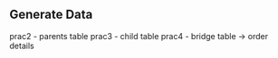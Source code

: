 Generate Data
--------
prac2 - parents table
prac3 - child table 
prac4 - bridge table -> order details
